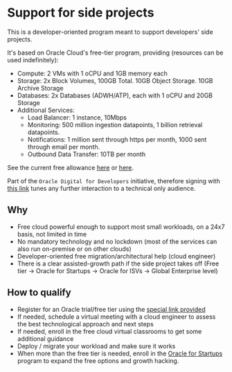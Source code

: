 # Support for side projects

This is a developer-oriented program meant to support developers' side projects. 

It's based on Oracle Cloud's free-tier program, providing (resources can be used indefinitely):

- Compute: 2 VMs with 1 oCPU and 1GB memory each
- Storage: 2x Block Volumes, 100GB Total. 10GB Object Storage. 10GB Archive Storage
- Databases: 2x Databases (ADWH/ATP), each with 1 oCPU and 20GB Storage
- Additional Services:
  - Load Balancer: 1 instance, 10Mbps
  - Monitoring: 500 million ingestion datapoints, 1 billion retrieval datapoints.
  - Notifications: 1 million sent through https per month, 1000 sent through email per month.
  - Outbound Data Transfer: 10TB per month

See the current free allowance [here](https://www.oracle.com/cloud/free/) or [here](http://www.oracle.com/us/what-can-i-do-with-300-in-credits-3746781.pdf).

Part of the `Oracle Digital for Developers` initiative, therefore signing with [this link][1] tunes any further interaction to a technical only audience.

## Why 
- Free cloud powerful enough to support most small workloads, on a 24x7 basis, not limited in time
- No mandatory technology and no lockdown (most of the services can also run on-premise or on other clouds)
- Developer-oriented free migration/architectural help (cloud engineer)
- There is a clear assisted-growth path if the side project takes off (Free tier → Oracle for Startups → Oracle for ISVs → Global Enterprise level)

## How to qualify
- Register for an Oracle trial/free tier using the [special link provided][1]
- If needed, schedule a virtual meeting with a cloud engineer to assess the best technological approach and next steps
- If needed, enroll in the free cloud virtual classrooms to get some additional guidance
- Deploy / migrate your workload and make sure it works
- When more than the free tier is needed, enroll in the [Oracle for Startups](https://www.oracle.com/startup/) program to expand the free options and growth hacking.

[1]: https://myservices.us.oraclecloud.com/mycloud/signup?sourceType=:so:bl:or:dg:ocl::RC_WWSA200828P00060:Ocihub&SC=:so:bl:or:dg:ocl::RC_WWSA200828P00060:Ocihub&pcode=WWSA200828P00060
